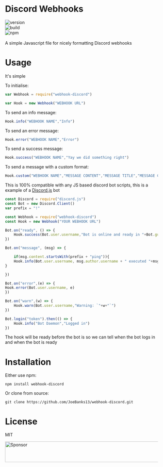 # Discord Webhooks
![version](https://img.shields.io/npm/v/webhook-discord.svg "Version")
<br/>
![build](https://img.shields.io/travis/JoeBanks13/webhook-discord.svg "Build status")
<br/>
![npm](https://img.shields.io/npm/dt/webhook-discord.svg "Total Downloads")
<br/>
<br/>
A simple Javascript file for nicely formatting Discord webhooks

# Usage
It's simple

To initialise:
```js
var Webhook = require("webhook-discord")

var Hook = new Webhook("WEBHOOK URL")
```

To send an info message:
```js
Hook.info("WEBHOOK NAME","Info")
```

To send an error message:
```js
Hook.error("WEBHOOK NAME","Error")
```

To send a success message:
```js
Hook.success("WEBHOOK NAME","Yay we did something right")
```

To send a message with a custom format:
```js
Hook.custom("WEBHOOK NAME","MESSAGE CONTENT","MESSAGE TITLE","MESSAGE COLOUR (optional)")
```

This is 100% compatible with any JS based discord bot scripts, this is a example of a [Discord.js](http://npmjs.com/package/discord.js "Discord.js NPM Link") bot

```js
const Discord = require("discord.js")
const Bot = new Discord.Client()
var prefix = "!"

const Webhook = require("webhook-discord")
const Hook = new Webhook("YOUR WEBHOOK URL")

Bot.on("ready", () => {
	Hook.success(Bot.user.username,"Bot is online and ready in "+Bot.guilds.size+" servers")
})

Bot.on("message", (msg) => {

	if(msg.content.startsWith(prefix + "ping")){
	Hook.info(Bot.user.username, msg.author.username + " executed "+msg.cleanContent+" in "+msg.guild.name)
}

})

Bot.on("error",(e) => {
Hook.error(Bot.user.username, e)
})

Bot.on("warn",(w) => {
	Hook.warn(Bot.user.username,"Warning: `"+w+"`")
})

Bot.login("token").then(() => {
	Hook.info("Bot Daemon","Logged in")
})
```

The hook will be ready before the bot is so we can tell when the bot logs in and when the bot is ready

# Installation
Either use npm:
```
npm install webhook-discord
```
Or clone from source:
```
git clone https://github.com/JoeBanks13/webhook-discord.git
```

# License

MIT

<a target='_blank' rel='nofollow' href='https://app.codesponsor.io/link/k8VxqFJqofuweakvbrKSfT6B/JoeBanks13/webhook-discord'>
  <img alt='Sponsor' width='888' height='68' src='https://app.codesponsor.io/embed/k8VxqFJqofuweakvbrKSfT6B/JoeBanks13/webhook-discord.svg' />
</a>

